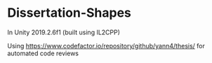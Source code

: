 # Dissertation-Shapes

In Unity 2019.2.6f1 (built using IL2CPP)

Using https://www.codefactor.io/repository/github/yann4/thesis/ for automated code reviews
